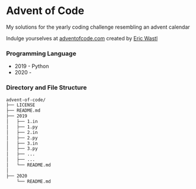 # Advent of Code

My solutions for the yearly coding challenge resembling an advent calendar

Indulge yourselves at [adventofcode.com](https://adventofcode.com/about) created by [Eric Wastl](http://was.tl/)

### Programming Language 
 * 2019 - Python
 * 2020 - 

### Directory and File Structure
```bash
advent-of-code/
├── LICENSE
├── README.md
├── 2019
│   ├── 1.in
│   ├── 1.py
│   ├── 2.in
│   ├── 2.py
│   ├── 3.in
│   ├── 3.py
│   ├── ...
│   ├── ...
│   └── README.md
│ 
├── 2020
    └── README.md
```
